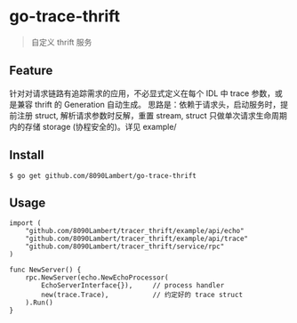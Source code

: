 # go-trace-thrift

> 自定义 thrift 服务

## Feature
针对对请求链路有追踪需求的应用，不必显式定义在每个 IDL 中 trace 参数，或是兼容 thrift 的 Generation 自动生成。
思路是：依赖于请求头，启动服务时，提前注册 struct, 解析请求参数时反解，重置 stream, struct 只做单次请求生命周期
内的存储 storage (协程安全的)。详见 example/

## Install
```
$ go get github.com/8090Lambert/go-trace-thrift
```

## Usage
```
import (
	"github.com/8090Lambert/tracer_thrift/example/api/echo"
	"github.com/8090Lambert/tracer_thrift/example/api/trace"
	"github.com/8090Lambert/tracer_thrift/service/rpc"
)

func NewServer() {
	rpc.NewServer(echo.NewEchoProcessor(
		EchoServerInterface{}),     // process handler
		new(trace.Trace),           // 约定好的 trace struct
	).Run()
}
```



